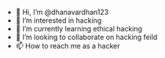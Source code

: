 - 👋 Hi, I’m @dhanavardhan123
- 👀 I’m interested in hacking
- 🌱 I’m currently learning ethical hacking
- 💞️ I’m looking to collaborate on hacking feild
- 📫 How to reach me as a hacker

<!---
dhanavardhan123/dhanavardhan123 is a ✨ special ✨ repository because its `README.md` (this file) appears on your GitHub profile.
You can click the Preview link to take a look at your changes.
--->
